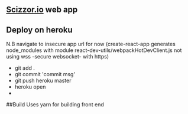 ## [Scizzor.io](http://gentle-spire-58075.herokuapp.com/) web app

## Deploy on heroku
N.B navigate to insecure app url for now (create-react-app generates node_modules with module react-dev-utils/webpackHotDevClient.js not using wss -secure websocket- with https)

+ git add .
+ git commit 'commit msg'
+ git push heroku master
+ heroku open
+ 
##Build
Uses yarn for building front end
